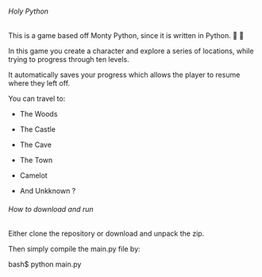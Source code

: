 ###### Holy Python

This is a game based off Monty Python, since it is written in Python.
    :snake:
    :snake:


In this game you create a character and explore a series of locations, while trying to progress through ten levels.

It automatically saves your progress which allows the player to resume where they left off.

You can travel to:

- The Woods

- The Castle

- The Cave

- The Town

- Camelot

- And Unkknown ?


###### How to download and run

Either clone the repository or download and unpack the zip.

Then simply compile the main.py file by:


bash$  python main.py
